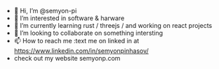 - 👋 Hi, I’m @semyon-pi
- 👀 I’m interested in software & harware
- 🌱 I’m currently learning rust / threejs / and working on react projects
- 💞️ I’m looking to collaborate on something intersting
- 📫 How to reach me :text me on linked in at https://www.linkedin.com/in/semyonpinhasov/
- check out my website semyonp.com

<!---
semyon-pi/semyon-pi is a ✨ special ✨ repository because its `README.md` (this file) appears on your GitHub profile.
You can click the Preview link to take a look at your changes.
--->
